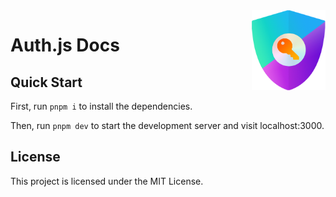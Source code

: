 <img src="public/img/logo-sm.png" alt="Logo" width="118" height="128" align="right" />

# Auth.js Docs

## Quick Start

First, run `pnpm i` to install the dependencies.

Then, run `pnpm dev` to start the development server and visit localhost:3000.

## License

This project is licensed under the MIT License.
